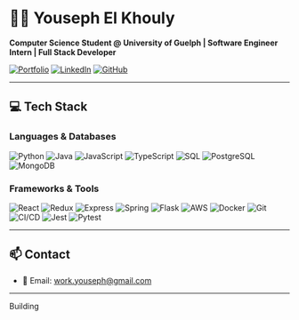 # 👨‍💻 Youseph El Khouly

**Computer Science Student @ University of Guelph | Software Engineer Intern | Full Stack Developer**

[![Portfolio](https://img.shields.io/badge/Website-Youseph's%20Portfolio-green?style=flat-square&logo=vercel&logoColor=white)](https://yousephspw.vercel.app/)
[![LinkedIn](https://img.shields.io/badge/LinkedIn-Youseph%20El%20Khouly-blue?style=flat-square&logo=linkedin)](https://www.linkedin.com/in/youseph-el-khouly-49a285219/)
[![GitHub](https://img.shields.io/badge/GitHub-Youseph--Elkhouly-black?style=flat-square&logo=github)](https://github.com/Youseph-Elkhouly)

---

## 💻 Tech Stack

### Languages & Databases
![Python](https://img.shields.io/badge/Python-3776AB?style=flat-square&logo=python&logoColor=white)
![Java](https://img.shields.io/badge/Java-ED8B00?style=flat-square&logo=java&logoColor=white)
![JavaScript](https://img.shields.io/badge/JavaScript-F7DF1E?style=flat-square&logo=javascript&logoColor=black)
![TypeScript](https://img.shields.io/badge/TypeScript-007ACC?style=flat-square&logo=typescript&logoColor=white)
![SQL](https://img.shields.io/badge/SQL-003B57?style=flat-square&logo=mysql&logoColor=white)
![PostgreSQL](https://img.shields.io/badge/PostgreSQL-4169E1?style=flat-square&logo=postgresql&logoColor=white)
![MongoDB](https://img.shields.io/badge/MongoDB-47A248?style=flat-square&logo=mongodb&logoColor=white)

### Frameworks & Tools
![React](https://img.shields.io/badge/React-61DAFB?style=flat-square&logo=react&logoColor=black)
![Redux](https://img.shields.io/badge/Redux-764ABC?style=flat-square&logo=redux&logoColor=white)
![Express](https://img.shields.io/badge/Express-000000?style=flat-square&logo=express&logoColor=white)
![Spring](https://img.shields.io/badge/Spring-6DB33F?style=flat-square&logo=spring&logoColor=white)
![Flask](https://img.shields.io/badge/Flask-000000?style=flat-square&logo=flask&logoColor=white)
![AWS](https://img.shields.io/badge/AWS-232F3E?style=flat-square&logo=amazon-aws&logoColor=white)
![Docker](https://img.shields.io/badge/Docker-2496ED?style=flat-square&logo=docker&logoColor=white)
![Git](https://img.shields.io/badge/Git-F05032?style=flat-square&logo=git&logoColor=white)
![CI/CD](https://img.shields.io/badge/CI%2FCD-blue?style=flat-square&logo=githubactions&logoColor=white)
![Jest](https://img.shields.io/badge/Jest-C21325?style=flat-square&logo=jest&logoColor=white)
![Pytest](https://img.shields.io/badge/Pytest-0A9EDC?style=flat-square&logo=python&logoColor=white)

---

## 📫 Contact

- 📧 Email: work.youseph@gmail.com  


---

Building
